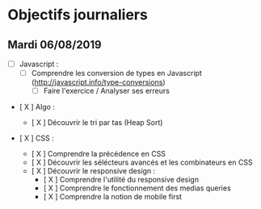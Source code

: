 # Objectifs journaliers

## Mardi 06/08/2019

* [  ] Javascript :
  * [  ] Comprendre les conversion de types en Javascript (http://javascript.info/type-conversions)
    * [  ] Faire l'exercice / Analyser ses erreurs 

* [ X ] Algo : 
  * [ X ] Découvrir le tri par tas (Heap Sort)

* [ X ] CSS : 
    * [ X ] Comprendre la précédence en CSS
    * [ X ] Découvrir les sélécteurs avancés et les combinateurs en CSS
    * [ X ] Découvrir le responsive design :
        * [ X ] Comprendre l'utilité du responsive design
        * [ X ] Comprendre le fonctionnement des medias queries
        * [ X ] Comprendre la notion de mobile first
